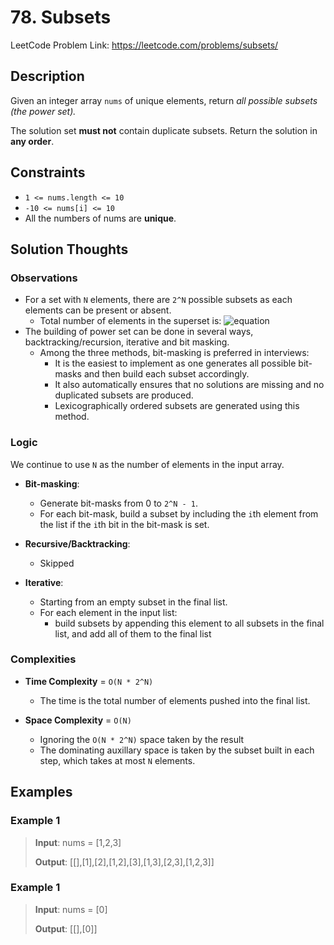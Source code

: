 # 78. Subsets

LeetCode Problem Link: <https://leetcode.com/problems/subsets/>

## Description

Given an integer array `nums` of unique elements, return *all possible subsets (the power set).*

The solution set **must not** contain duplicate subsets. Return the solution in **any order**.

## Constraints

- `1 <= nums.length <= 10`
- `-10 <= nums[i] <= 10`
- All the numbers of nums are **unique**.

## Solution Thoughts

### Observations

- For a set with `N` elements, there are `2^N` possible subsets as each elements can be present or absent.
   - Total number of elements in the superset is: ![equation](<img src="https://latex.codecogs.com/svg.image?O\left(\sum_{i=0}^{N}&space;i\times&space;\binom{N}{i}\right)=O(N\times&space;2^N)" title="O\left(\sum_{i=0}^{N} i\times \binom{N}{i}\right)=O(N\times 2^N)" />)
- The building of power set can be done in several ways, backtracking/recursion, iterative and bit masking.
   - Among the three methods, bit-masking is preferred in interviews:
      - It is the easiest to implement as one generates all possible bit-masks and then build each subset accordingly.
      - It also automatically ensures that no solutions are missing and no duplicated subsets are produced.
      - Lexicographically ordered subsets are generated using this method.

### Logic

We continue to use `N` as the number of elements in the input array.

- **Bit-masking**:
   - Generate bit-masks from 0 to `2^N - 1`.
   - For each bit-mask, build a subset by including the `i`th element from the list if the `i`th bit in the bit-mask is set.

- **Recursive/Backtracking**:
   - Skipped

- **Iterative**:
   - Starting from an empty subset in the final list.
   - For each element in the input list:
      - build subsets by appending this element to all subsets in the final list, and add all of them to the final list

### Complexities

- **Time Complexity** = `O(N * 2^N)`
   - The time is the total number of elements pushed into the final list.

- **Space Complexity** = `O(N)`
   - Ignoring the `O(N * 2^N)` space taken by the result
   - The dominating auxillary space is taken by the subset built in each step, which takes at most `N` elements.

## Examples

### Example 1

> **Input**: nums = [1,2,3]
>
> **Output**: [[],[1],[2],[1,2],[3],[1,3],[2,3],[1,2,3]]

### Example 1

> **Input**: nums = [0]
>
> **Output**: [[],[0]]
